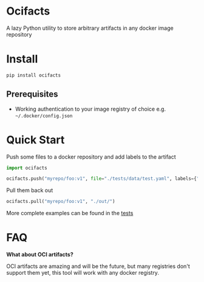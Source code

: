 # Ocifacts

A lazy Python utility to store arbitrary artifacts in any docker image repository

# Install

```sh
pip install ocifacts
```

## Prerequisites
* Working authentication to your image registry of choice e.g. `~/.docker/config.json`

# Quick Start

Push some files to a docker repository and add labels to the artifact
```python
import ocifacts

ocifacts.push("myrepo/foo:v1", file="./tests/data/test.yaml", labels={"qux": "baz"})
```

Pull them back out
```python
ocifacts.pull("myrepo/foo:v1", "./out/")
```

More complete examples can be found in the [tests](./tests/test_api.py)

# FAQ

__What about OCI artifacts?__

OCI artifacts are amazing and will be the future, but many registries don't support them yet, this tool will work with any docker registry. 


